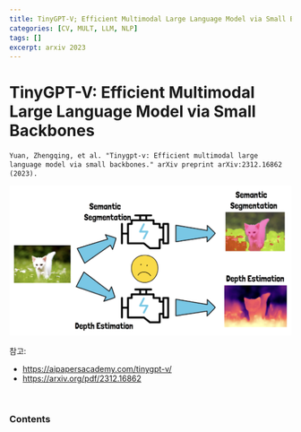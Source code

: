 ```yaml
---
title: TinyGPT-V; Efficient Multimodal Large Language Model via Small Backbones
categories: [CV, MULT, LLM, NLP]
tags: []
excerpt: arxiv 2023
---
```


<script src="https://cdn.mathjax.org/mathjax/latest/MathJax.js?config=TeX-AMS-MML_HTMLorMML" type="text/javascript"></script>

# TinyGPT-V: Efficient Multimodal Large Language Model via Small Backbones

```
Yuan, Zhengqing, et al. "Tinygpt-v: Efficient multimodal large language model via small backbones." arXiv preprint arXiv:2312.16862 (2023).
```

![figure2](/assets/img/llm/img255.png)

참고: 

- https://aipapersacademy.com/tinygpt-v/
- https://arxiv.org/pdf/2312.16862

<br>

### Contents

